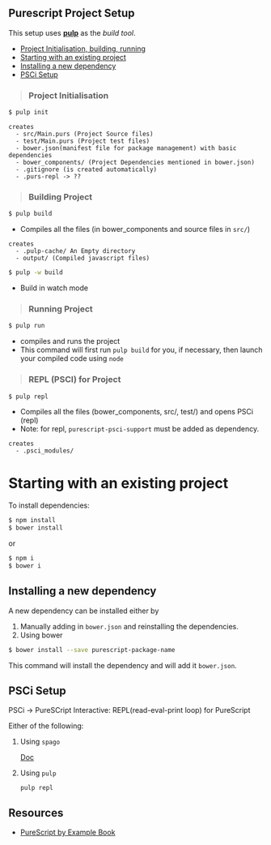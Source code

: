 
## Purescript Project Setup
This setup uses [**pulp**](https://github.com/sajalcody/hello-purescript/blob/master/docs/Tools.md#pulp) as the _build tool_.

- [Project Initialisation, building, running](https://github.com/sajalcody/hello-purescript/blob/master/docs/Setup.md#project-initialisation)
- [Starting with an existing project](https://github.com/sajalcody/hello-purescript/blob/master/docs/Setup.md#starting-with-an-existing-project)
- [Installing a new dependency](https://github.com/sajalcody/hello-purescript/blob/master/docs/Setup.md#installing-a-new-dependency)
- [PSCi Setup](https://github.com/sajalcody/hello-purescript/blob/master/docs/Setup.md#psci-setup)

>### Project Initialisation
```sh
$ pulp init
```

```
creates
  - src/Main.purs (Project Source files)
  - test/Main.purs (Project test files)
  - bower.json(manifest file for package management) with basic dependencies
  - bower_components/ (Project Dependencies mentioned in bower.json)
  - .gitignore (is created automatically)
  - .purs-repl -> ??
```

>### Building Project

```sh
$ pulp build
```

- Compiles all the files (in bower_components and source files in `src/`)
```
creates
  - .pulp-cache/ An Empty directory
  - output/ (Compiled javascript files)
```
```sh
$ pulp -w build
``` 
- Build in watch mode

>### Running Project

```sh
$ pulp run
```

- compiles and runs the project
- This command will first run `pulp build` for you, if necessary, then launch your compiled code using `node`

>### REPL (PSCI) for Project

```sh
$ pulp repl
```
- Compiles all the files (bower_components, src/, test/) and opens PSCi (repl)
- Note: for repl, `purescript-psci-support` must be added as dependency.
```
creates
  - .psci_modules/
```

# Starting with an existing project

To install dependencies:
```sh
$ npm install
$ bower install
```
or
```sh
$ npm i
$ bower i
```
## Installing a new dependency
A new dependency can be installed either by
1. Manually adding in `bower.json` and reinstalling the dependencies.
2. Using bower
```sh
$ bower install --save purescript-package-name
```
This command will install the dependency and will add it `bower.json`.
## PSCi Setup

PSCi -> PureSCript Interactive: REPL(read-eval-print loop) for PureScript

Either of the following:

1. Using `spago`

    [Doc](https://github.com/purescript/documentation/blob/master/guides/PSCi.md)

2. Using `pulp`

    ```pulp repl```

## Resources

- [PureScript by Example Book](https://leanpub.com/purescript/read)